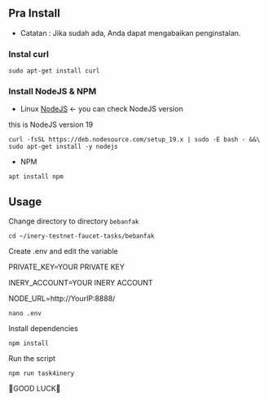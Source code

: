 ## Pra Install


- Catatan :
Jika sudah ada, Anda dapat mengabaikan penginstalan.



### Instal curl
```shell
sudo apt-get install curl
```

### Install NodeJS & NPM

- Linux [NodeJS](https://nodejs.org/en/) <- you can check NodeJS version

this is NodeJS version 19
```shell
curl -fsSL https://deb.nodesource.com/setup_19.x | sudo -E bash - &&\
sudo apt-get install -y nodejs
```

- NPM
```shell
apt install npm
```


## Usage

Change directory to directory `bebanfak`

```shell
cd ~/inery-testnet-faucet-tasks/bebanfak
```

Create .env and edit the variable

PRIVATE_KEY=YOUR PRIVATE KEY

INERY_ACCOUNT=YOUR INERY ACCOUNT

NODE_URL=http://YourIP:8888/

```shell
nano .env
```

Install dependencies

```shell
npm install
```

Run the script

```
npm run task4inery
```
🚀GOOD LUCK🚀





















































